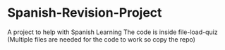 # Spanish-Revision-Project

A project to help with Spanish Learning
The code is inside file-load-quiz
(Multiple files are needed for the code to work so copy the repo)

